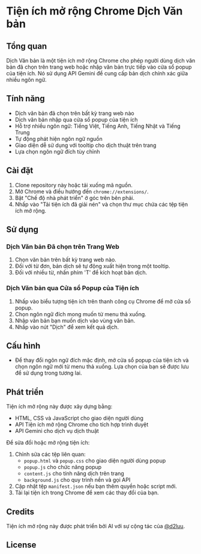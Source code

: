 # Tiện ích mở rộng Chrome Dịch Văn bản

## Tổng quan

Dịch Văn bản là một tiện ích mở rộng Chrome cho phép người dùng dịch văn bản đã chọn trên trang web hoặc nhập văn bản trực tiếp vào cửa sổ popup của tiện ích. Nó sử dụng API Gemini để cung cấp bản dịch chính xác giữa nhiều ngôn ngữ.

## Tính năng

- Dịch văn bản đã chọn trên bất kỳ trang web nào
- Dịch văn bản nhập qua cửa sổ popup của tiện ích
- Hỗ trợ nhiều ngôn ngữ: Tiếng Việt, Tiếng Anh, Tiếng Nhật và Tiếng Trung
- Tự động phát hiện ngôn ngữ nguồn
- Giao diện dễ sử dụng với tooltip cho dịch thuật trên trang
- Lựa chọn ngôn ngữ đích tùy chỉnh

## Cài đặt

1. Clone repository này hoặc tải xuống mã nguồn.
2. Mở Chrome và điều hướng đến `chrome://extensions/`.
3. Bật "Chế độ nhà phát triển" ở góc trên bên phải.
4. Nhấp vào "Tải tiện ích đã giải nén" và chọn thư mục chứa các tệp tiện ích mở rộng.

## Sử dụng

### Dịch Văn bản Đã chọn trên Trang Web

1. Chọn văn bản trên bất kỳ trang web nào.
2. Đối với từ đơn, bản dịch sẽ tự động xuất hiện trong một tooltip.
3. Đối với nhiều từ, nhấn phím 'T' để kích hoạt bản dịch.

### Dịch Văn bản qua Cửa sổ Popup của Tiện ích

1. Nhấp vào biểu tượng tiện ích trên thanh công cụ Chrome để mở cửa sổ popup.
2. Chọn ngôn ngữ đích mong muốn từ menu thả xuống.
3. Nhập văn bản bạn muốn dịch vào vùng văn bản.
4. Nhấp vào nút "Dịch" để xem kết quả dịch.

## Cấu hình

- Để thay đổi ngôn ngữ đích mặc định, mở cửa sổ popup của tiện ích và chọn ngôn ngữ mới từ menu thả xuống. Lựa chọn của bạn sẽ được lưu để sử dụng trong tương lai.

## Phát triển

Tiện ích mở rộng này được xây dựng bằng:

- HTML, CSS và JavaScript cho giao diện người dùng
- API Tiện ích mở rộng Chrome cho tích hợp trình duyệt
- API Gemini cho dịch vụ dịch thuật

Để sửa đổi hoặc mở rộng tiện ích:

1. Chỉnh sửa các tệp liên quan:
   - `popup.html` và `popup.css` cho giao diện người dùng popup
   - `popup.js` cho chức năng popup
   - `content.js` cho tính năng dịch trên trang
   - `background.js` cho quy trình nền và gọi API
2. Cập nhật tệp `manifest.json` nếu bạn thêm quyền hoặc script mới.
3. Tải lại tiện ích trong Chrome để xem các thay đổi của bạn.

## Credits

Tiện ích mở rộng này được phát triển bởi AI với sự cộng tác của [@d2luu](https://www.facebook.com/d2luu).

## License
